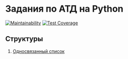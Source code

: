 # Задания по АТД на Python

[![Maintainability](https://api.codeclimate.com/v1/badges/7b2cbff33891122c5202/maintainability)](https://codeclimate.com/github/bondiano/skillsmart-py/maintainability) 
[![Test Coverage](https://api.codeclimate.com/v1/badges/7b2cbff33891122c5202/test_coverage)](https://codeclimate.com/github/bondiano/skillsmart-py/test_coverage)

## Структуры

1. [Односвязанный список](./algorithms/linked_list)
